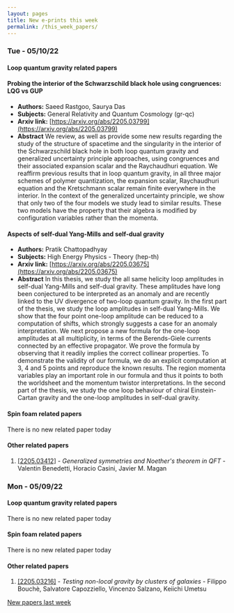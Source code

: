 ```yaml
---
layout: pages
title: New e-prints this week
permalink: /this_week_papers/
---
```




### Tue - 05/10/22

#### Loop quantum gravity related papers

#### **Probing the interior of the Schwarzschild black hole using congruences:  LQG vs GUP**
 - **Authors:** Saeed Rastgoo, Saurya Das
 - **Subjects:** General Relativity and Quantum Cosmology (gr-qc)
 - **Arxiv link:** [https://arxiv.org/abs/2205.03799](https://arxiv.org/abs/2205.03799)
 - **Abstract**
 We review, as well as provide some new results regarding the study of the structure of spacetime and the singularity in the interior of the Schwarzschild black hole in both loop quantum gravity and generalized uncertainty principle approaches, using congruences and their associated expansion scalar and the Raychaudhuri equation. We reaffirm previous results that in loop quantum gravity, in all three major schemes of polymer quantization, the expansion scalar, Raychaudhuri equation and the Kretschmann scalar remain finite everywhere in the interior. In the context of the generalized uncertainty principle, we show that only two of the four models we study lead to similar results. These two models have the property that their algebra is modified by configuration variables rather than the momenta. 

#### **Aspects of self-dual Yang-Mills and self-dual gravity**
 - **Authors:** Pratik Chattopadhyay
 - **Subjects:** High Energy Physics - Theory (hep-th)
 - **Arxiv link:** [https://arxiv.org/abs/2205.03675](https://arxiv.org/abs/2205.03675)
 - **Abstract**
 In this thesis, we study the all same helicity loop amplitudes in self-dual Yang-Mills and self-dual gravity. These amplitudes have long been conjectured to be interpreted as an anomaly and are recently linked to the UV divergence of two-loop quantum gravity. In the first part of the thesis, we study the loop amplitudes in self-dual Yang-Mills. We show that the four point one-loop amplitude can be reduced to a computation of shifts, which strongly suggests a case for an anomaly interpretation. We next propose a new formula for the one-loop amplitudes at all multiplicity, in terms of the Berends-Giele currents connected by an effective propagator. We prove the formula by observing that it readily implies the correct collinear properties. To demonstrate the validity of our formula, we do an explicit computation at 3, 4 and 5 points and reproduce the known results. The region momenta variables play an important role in our formula and thus it points to both the worldsheet and the momentum twistor interpretations. In the second part of the thesis, we study the one loop behaviour of chiral Einstein-Cartan gravity and the one-loop amplitudes in self-dual gravity. 

#### Spin foam related papers

There is no new related paper today 



#### Other related papers

1. [[2205.03412]](https://arxiv.org/abs/2205.03412) - *Generalized symmetries and Noether's theorem in QFT* - Valentin Benedetti, Horacio Casini, Javier M. Magan



### Mon - 05/09/22

#### Loop quantum gravity related papers

There is no new related paper today 

#### Spin foam related papers

There is no new related paper today 



#### Other related papers

1. [[2205.03216]](https://arxiv.org/abs/2205.03216) - *Testing non-local gravity by clusters of galaxies* - Filippo Bouchè, Salvatore Capozziello, Vincenzo Salzano, Keiichi Umetsu






[New papers last week]({{site.url}}/archived/weekly/pre-prints/2022/05/09/archived_weekly_papers.html)